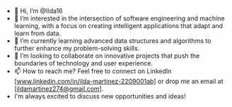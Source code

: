 - 👋 Hi, I’m @Ilda16
- 👀  I’m interested in the intersection of software engineering and machine learning, with a focus on creating intelligent applications that adapt and learn from data.
- 🌱 I’m currently learning advanced data structures and algorithms to further enhance my problem-solving skills.
- 💞️ I’m looking to collaborate on innovative projects that push the boundaries of technology and user experience.
- 📫 How to reach me? Feel free to connect on LinkedIn [www.linkedin.com/in/ilda-martinez-2209001ab] or drop me an email at [ildamartinez274@gmail.com].
-  I'm always excited to discuss new opportunities and ideas!

<!---
Ilda16/Ilda16 is a ✨ special ✨ repository because its `README.md` (this file) appears on your GitHub profile.
You can click the Preview link to take a look at your changes.
--->
